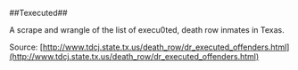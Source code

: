 ##Texecuted##

A scrape and wrangle of the list of execu0ted, death row inmates in Texas.

Source: [http://www.tdcj.state.tx.us/death_row/dr_executed_offenders.html](http://www.tdcj.state.tx.us/death_row/dr_executed_offenders.html)
